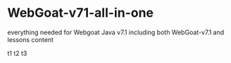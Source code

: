 # WebGoat-v71-all-in-one
everything needed for Webgoat Java v7.1 including both WebGoat-v7.1 and lessons content

t1
t2
t3
